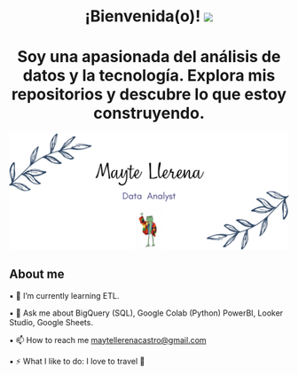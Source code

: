 <div align="center">
 
 <h1 align="center"> ¡Bienvenida(o)! <img src="https://media.giphy.com/media/hvRJCLFzcasrR4ia7z/giphy.gif" width="35"></h1>
 
   <h1 align="center"> Soy una apasionada del análisis de datos y la tecnología. Explora mis repositorios y descubre lo que estoy construyendo. 
    
</div> 
  
![Hi](https://raw.githubusercontent.com/MayteLlerena/MayteLlerena/main/banner.png)

## About me

▪️ 🌱 I’m currently learning ETL.

▪️ 💬 Ask me about BigQuery (SQL), Google Colab (Python) PowerBI, Looker Studio, Google Sheets.

▪️ 📫 How to reach me maytellerenacastro@gmail.com

▪️ ⚡ What I like to do: I love to travel 🛫
